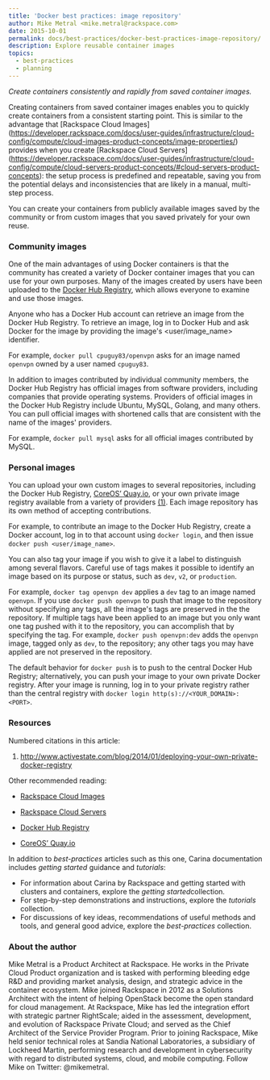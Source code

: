 ```yaml
---
title: 'Docker best practices: image repository'
author: Mike Metral <mike.metral@rackspace.com>
date: 2015-10-01
permalink: docs/best-practices/docker-best-practices-image-repository/
description: Explore reusable container images
topics:
  - best-practices
  - planning
---
```


*Create containers consistently and rapidly from saved container images.*

Creating containers from saved container images enables you to
quickly create containers from a consistent starting point.
This is similar to the advantage that [Rackspace Cloud Images] (https://developer.rackspace.com/docs/user-guides/infrastructure/cloud-config/compute/cloud-images-product-concepts/image-properties/) provides when you
create [Rackspace Cloud Servers] (https://developer.rackspace.com/docs/user-guides/infrastructure/cloud-config/compute/cloud-servers-product-concepts/#cloud-servers-product-concepts): the setup process is predefined
and repeatable,
saving you from the potential delays and inconsistencies that are likely in
a manual, multi-step process.

You can create your containers from publicly available images saved by the
community or from custom images that you saved privately for your own reuse.

### Community images

One of the main advantages of using Docker containers is that
the community has created
a variety of Docker container images that you can use for your own purposes.
Many of the images created
by users have been uploaded to the
[Docker Hub Registry](https://registry.hub.docker.com/), which allows everyone to examine and use
those images.

Anyone who has a Docker Hub account can retrieve an image from the Docker Hub Registry.
To retrieve an image, log in to Docker Hub and ask Docker for the image by providing the image's
<user/image_name> identifier.

For example, `docker pull cpuguy83/openvpn` asks for an image named `openvpn`
owned by a user named `cpuguy83`.

In addition to images contributed by individual community members,
the Docker Hub Registry has official images from software providers, including
companies that provide operating systems.
Providers of official images in the Docker Hub Registry include Ubuntu,
MySQL, Golang, and many others. You can pull official images with shortened calls that are consistent with the name of the images' providers.

For example, `docker pull mysql` asks for all official images
contributed by MySQL.

### Personal images

You can upload your own custom images to several repositories, including
the Docker Hub Registry,
[CoreOS’ Quay.io](https://quay.io/), or
your own private image registry available from a variety of providers [(1)](#resources).
Each image repository has its own method of
accepting contributions.

For example, to contribute an image to
the Docker Hub Registry, create a Docker account,
log in to that account using `docker login`, and then issue
`docker push <user/image_name>`.

You can also tag your image if you wish to give it a label
to distinguish among several flavors. Careful use of tags makes it possible to identify an image based on its purpose or status, such as `dev`, `v2`, or `production`.

For example, `docker tag openvpn dev` applies a `dev` tag to an image named `openvpn`. If you use `docker push openvpn` to push that image to the repository without specifying any tags, all the image's tags are preserved in the the repository. If multiple tags have been applied to an image but you only want one tag pushed with it to the repository, you can accomplish that by specifying the tag. For example, `docker push openvpn:dev` adds the `openvpn` image, tagged only as `dev`, to the repository; any other tags you may have applied are not preserved in the repository.

The default behavior for `docker push` is to push to the central
Docker Hub Registry; alternatively, you can push your image to your own private
Docker registry. After your image is running, log in to your private registry rather than the central registry with `docker login http(s)://<YOUR_DOMAIN>:<PORT>`.

<a name="resources"></a>
### Resources

Numbered citations in this article:

1. <http://www.activestate.com/blog/2014/01/deploying-your-own-private-docker-registry>

Other recommended reading:

- [Rackspace Cloud Images](https://developer.rackspace.com/docs/user-guides/infrastructure/cloud-config/compute/cloud-images-product-concepts/image-properties/)

- [Rackspace Cloud Servers](https://developer.rackspace.com/docs/user-guides/infrastructure/cloud-config/compute/cloud-servers-product-concepts/#cloud-servers-product-concepts)

- [Docker Hub Registry](https://registry.hub.docker.com/)

- [CoreOS’ Quay.io](https://quay.io/)

In addition to *best-practices* articles such as this one,
Carina documentation includes *getting started* guidance and *tutorials*:

* For information about Carina by Rackspace and getting started
  with clusters and containers, explore the *​getting started​* collection.
* For step-by-step demonstrations and instructions, explore the *tutorials* collection.
* For discussions of key ideas, recommendations of useful methods and tools, and
  general good advice, explore the *best-practices* collection.

### About the author

Mike Metral is a Product Architect at Rackspace. He works in the Private Cloud Product organization and is tasked with performing bleeding edge R&D and providing market analysis, design, and strategic advice in the container ecosystem. Mike joined Rackspace in 2012 as a Solutions Architect with the intent of helping OpenStack become the open standard for cloud management. At Rackspace, Mike has led the integration effort with strategic partner RightScale; aided in the assessment, development, and evolution of Rackspace Private Cloud; and served as the Chief Architect of the Service Provider Program. Prior to joining Rackspace, Mike held senior technical roles at Sandia National Laboratories, a subsidiary of Lockheed Martin, performing research and development in cybersecurity with regard to distributed systems, cloud, and mobile computing. Follow Mike on Twitter: @mikemetral.
